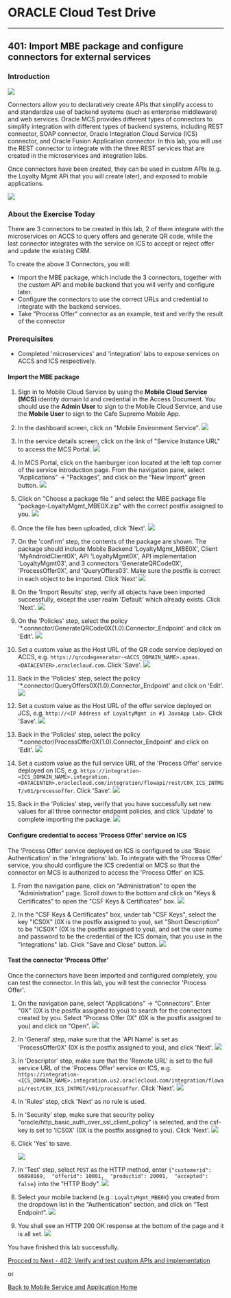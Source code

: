 
# ORACLE Cloud Test Drive #
-----
## 401: Import MBE package and configure connectors for external services ##

### Introduction ###
![](../common/images/mobile/402-Connectors_Overview.png)

Connectors allow you to declaratively create APIs that simplify access to and standardize use of backend systems (such as enterprise middleware) and web services. Oracle MCS provides different types of connectors to simplify integration with different types of backend systems, including REST connector, SOAP connector, Oracle Integration Cloud Service (ICS) connector, and Oracle Fusion Application connector. In this lab, you will use the REST connector to integrate with the three REST services that are created in the microservices and integration labs.

Once connectors have been created, they can be used in custom APIs (e.g. the Loyalty Mgmt APi that you will create later), and exposed to mobile applications.

![](../common/images/mobile/402-Connectors_Mechanism.png)

### About the Exercise Today ###
There are 3 connectors to be created in this lab, 2 of them integrate with the microservices on ACCS to query offers and generate QR code, while the last connector integrates with the service on ICS to accept or reject offer and update the existing CRM.

To create the above 3 Connectors, you will:
- Import the MBE package, which include the 3 connectors, together with the custom API and mobile backend that you will verify and configure later.
- Configure the connectors to use the correct URLs and credential to integrate with the backend services.
- Take "Process Offer" connector as an example, test and verify the result of the connector

### Prerequisites ###
- Completed 'microservices' and 'integration' labs to expose services on ACCS and ICS respectively.

#### Import the MBE package ####

1. Sign in to Mobile Cloud Service by using the **Mobile Cloud Service \(MCS\)** identity domain Id and credential in the Access Document. You should use the **Admin User** to sign to the Mobile Cloud Service, and use the **Mobile User** to sign to the Cafe Supremo Mobile App.

2. In the dashboard screen, click on "Mobile Environment Service".
![](../common/images/mobile/400-MobileEnvService.png)

3. In the service details screen, click on the link of "Service Instance URL" to access the MCS Portal.
![](../common/images/mobile/400-MCS_ServiceInstanceURL.png)

4. In MCS Portal, click on the hamburger icon located at the left top corner of the service introduction page. From the navigation pane, select “Applications” -> “Packages”, and click on the “New Import” green button.
![](../common/images/mobile/401-New_Import_Package.png)

5. Click on "Choose a package file " and select the MBE package file "package-LoyaltyMgmt_MBE0X.zip" with the correct postfix assigned to you.
![](../common/images/mobile/401-Import_Package_Select_File.png)

6. Once the file has been uploaded, click 'Next'.
![](../common/images/mobile/401-Import_Package_File_Validated.png)

7. On the 'confirm' step, the contents of the package are shown. The package should include Mobile Backend 'LoyaltyMgmt_MBE0X', Client 'MyAndroidClient0X', API 'LoyaltyMgmt0X', API implementation 'LoyaltyMgmt03', and 3 connectors 'GenerateQRCode0X', 'ProcessOffer0X', and 'QueryOffers03'. Make sure the postfix is correct in each object to be imported. Click 'Next'
![](../common/images/mobile/401-Import_Package_Confirm.png)

8. On the 'Import Results' step, verify all objects have been imported successfully, except the user realm 'Default' which already exists. Click 'Next'.
![](../common/images/mobile/401-Import_Package_Results.png)

9. On the 'Policies' step, select the policy '*.connector/GenerateQRCode0X(1.0).Connector_Endpoint' and click on 'Edit'.
![](../common/images/mobile/401-Import_Package_Select_GenerateQRCode_Endpoint.png)

10. Set a custom value as the Host URL of the QR code service deployed on ACCS, e.g. `https://qrcodegenerator-<ACCS_DOMAIN_NAME>.apaas.<DATACENTER>.oraclecloud.com`. Click 'Save'.
![](../common/images/mobile/401-Import_Package_Update_GenerateQRCode_Endpoint.png)

11. Back in the 'Policies' step, select the policy '*.connector/QueryOffers0X(1.0).Connector_Endpoint' and click on 'Edit'.
![](../common/images/mobile/401-Import_Package_Select_QueryOffers_Endpoint.png)

12. Set a custom value as the Host URL of the offer service deployed on JCS, e.g. `http://<IP Address of LoyaltyMgmt in #1 JavaApp Lab>`. Click 'Save'.
![](../common/images/mobile/401-Import_Package_Update_QueryOffers_Endpoint.png)

13. Back in the 'Policies' step, select the policy '*.connector/ProcessOffer0X(1.0).Connector_Endpoint' and click on 'Edit'.
![](../common/images/mobile/401-Import_Package_Select_ProcessOffer_Endpoint.png)

14. Set a custom value as the full service URL of the 'Process Offer' service deployed on ICS, e.g. `https://integration-<ICS_DOMAIN_NAME>.integration.<DATACENTER>.oraclecloud.com/integration/flowapi/rest/C0X_ICS_INTMGT/v01/processoffer`. Click 'Save'.
![](../common/images/mobile/401-Import_Package_Update_ProcessOffer_Endpoint.png)

15. Back in the 'Policies' step, verify that you have successfully set new values for all three connector endpoint policies, and click 'Update' to complete importing the package.
![](../common/images/mobile/401-Import_Package_Complete_Update_Policies.png)


#### Configure credential to access 'Process Offer' service on ICS ####
The 'Process Offer' service deployed on ICS is configured to use 'Basic Authentication' in the 'integrations' lab. To integrate with the 'Process Offer' service, you should configure the ICS credential on MCS so that the connector on MCS is authorized to access the 'Process Offer' on ICS.

1. From the navigation pane, click on “Administration” to open the "Administration" page. Scroll down to the bottom and click on "Keys & Certificates" to open the "CSF Keys & Certificates" box.
![](../common/images/mobile/401-CSF_Navigate_To_CSF.png)

2. In the "CSF Keys & Certificates" box, under tab "CSF Keys", select the key "ICS0X" (0X is the postfix assigned to you), set "Short Description" to be "ICS0X" (0X is the postfix assigned to you), and set the user name and password to be the credential of the ICS domain, that you use in the "integrations" lab. Click "Save and Close" button.
![](../common/images/mobile/401-CSF_Update_CSF.png)

#### Test the connector 'Process Offer' ####

Once the connectors have been imported and configured completely, you can test the connector. In this lab, you will test the connector 'Process Offer'.

1. On the navigation pane, select “Applications” -> “Connectors”. Enter "0X" (0X is the postfix assigned to you) to search for the connectors created by you. Select "Process Offer 0X" (0X is the postfix assigned to you) and click on "Open".
![](../common/images/mobile/401-Test_Connector_Open_ProcessOffer.png)

2. In 'General' step, make sure that the 'API Name' is set as 'ProcessOffer0X' (0X is the postfix assigned to you), and click 'Next'.
![](../common/images/mobile/401-Test_Connector_ProcessOffer_General.png)

3. In 'Descriptor' step, make sure that the 'Remote URL' is set to the full service URL of the 'Process Offer' service on ICS, e.g. `https://integration-<ICS_DOMAIN_NAME>.integration.us2.oraclecloud.com/integration/flowapi/rest/C0X_ICS_INTMGT/v01/processoffer`. Click 'Next'.
![](../common/images/mobile/401-Test_Connector_ProcessOffer_Descriptor.png)

4. In 'Rules' step, click 'Next' as no rule is used. 

5. In 'Security' step, make sure that security policy "oracle/http_basic_auth_over_ssl_client_policy" is selected, and the csf-key is set to 'ICS0X' (0X is the postfix assigned to you). Click 'Next'.
![](../common/images/mobile/401-Test_Connector_ProcessOffer_Security.png)

6. Click 'Yes' to save.

   ![](../common/images/mobile/401-Test_Connector_ProcessOffer_Save.png)

7. In 'Test' step, select `POST` as the HTTP method, enter `{"customerid": 66890169,  "offerid": 10001,  "productid": 20001,  "accepted": false}` into the "HTTP Body".
![](../common/images/mobile/401-Test_Connector_ProcessOffer_Test_1.png)

8. Select your mobile backend (e.g.: `LoyaltyMgmt_MBE0X`) you created from the dropdown list in the “Authentication” section, and click on “Test Endpoint”.
![](../common/images/mobile/401-Test_Connector_ProcessOffer_Test_2.png)

9. You shall see an HTTP 200 OK response at the bottom of the page and it is all set.
![](../common/images/mobile/401-Test_Connector_ProcessOffer_Test_Result.png)


You have finished this lab successfully.

[Procced to Next - 402: Verify and test custom APIs and implementation](402-MobileLab.md)

or

[Back to Mobile Service and Application Home](README.md)

